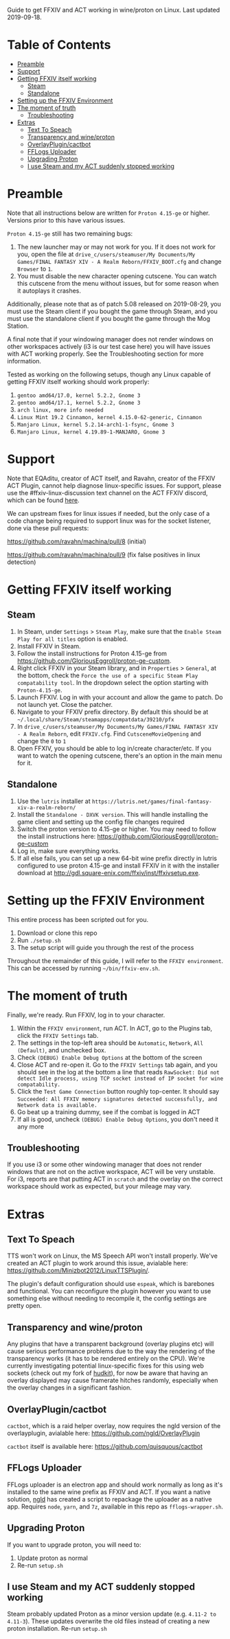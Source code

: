 Guide to get FFXIV and ACT working in wine/proton on Linux. Last updated 2019-09-18.

# Table of Contents

   * [Preamble](#preamble)
   * [Support](#support)
   * [Getting FFXIV itself working](#getting-ffxiv-itself-working)
      * [Steam](#steam)
      * [Standalone](#standalone)
   * [Setting up the FFXIV Environment](#setting-up-the-ffxiv-environment)
   * [The moment of truth](#the-moment-of-truth)
      * [Troubleshooting](#troubleshooting)
   * [Extras](#extras)
      * [Text To Speach](#text-to-speach)
      * [Transparency and wine/proton](#transparency-and-wineproton)
      * [OverlayPlugin/cactbot](#overlayplugincactbot)
      * [FFLogs Uploader](#fflogs-uploader)
      * [Upgrading Proton](#upgrading-proton)
      * [I use Steam and my ACT suddenly stopped working](#i-use-steam-and-my-act-suddenly-stopped-working)

# Preamble

Note that all instructions below are written for `Proton 4.15-ge` or higher. Versions prior to this have various issues.

`Proton 4.15-ge` still has two remaining bugs:

1. The new launcher may or may not work for you. If it does not work for you, open the file at `drive_c/users/steamuser/My Documents/My Games/FINAL FANTASY XIV - A Realm Reborn/FFXIV_BOOT.cfg` and change `Browser` to `1`.
2. You must disable the new character opening cutscene. You can watch this cutscene from the menu without issues, but for some reason when it autoplays it crashes.

Additionally, please note that as of patch 5.08 released on 2019-08-29, you must use the Steam client if you bought the game through Steam, and you must use the standalone client if you bought the game through the Mog Station.

A final note that if your windowing manager does not render windows on other workspaces actively (i3 is our test case here) you will have issues with ACT working properly. See the Troubleshooting section for more information.

Tested as working on the following setups, though any Linux capable of getting FFXIV itself working should work properly:

1. `gentoo amd64/17.0, kernel 5.2.2, Gnome 3`
2. `gentoo amd64/17.1, kernel 5.2.2, Gnome 3`
3. `arch linux, more info needed`
4. `Linux Mint 19.2 Cinnamon, kernel 4.15.0-62-generic, Cinnamon`
5. `Manjaro Linux, kernel 5.2.14-arch1-1-fsync, Gnome 3`
6. `Manjaro Linux, kernel 4.19.89-1-MANJARO, Gnome 3`

# Support

Note that EQAditu, creator of ACT itself, and Ravahn, creator of the FFXIV ACT Plugin, cannot help diagnose linux-specific issues. For support, please use the #ffxiv-linux-discussion text channel on the ACT FFXIV discord, which can be found [here](https://github.com/ravahn/FFXIV_ACT_Plugin).

We can upstream fixes for linux issues if needed, but the only case of a code change being required to support linux was for the socket listener, done via these pull requests:

https://github.com/ravahn/machina/pull/8 (initial)

https://github.com/ravahn/machina/pull/9 (fix false positives in linux detection)

# Getting FFXIV itself working

## Steam

1. In Steam, under `Settings` > `Steam Play`, make sure that the `Enable Steam Play for all titles` option is enabled.
2. Install FFXIV in Steam.
3. Follow the install instructions for Proton 4.15-ge from https://github.com/GloriousEggroll/proton-ge-custom.
4. Right click FFXIV in your Steam library, and in `Properties` > `General`, at the bottom, check the `Force the use of a specific Steam Play compatability tool`. In the dropdown select the option starting with `Proton-4.15-ge`.
5. Launch FFXIV. Log in with your account and allow the game to patch. Do not launch yet. Close the patcher.
6. Navigate to your FFXIV prefix directory. By default this should be at `~/.local/share/Steam/steamapps/compatdata/39210/pfx`
7. In `drive_c/users/steamuser/My Documents/My Games/FINAL FANTASY XIV - A Realm Reborn`, edit `FFXIV.cfg`. Find `CutsceneMovieOpening` and change the `0` to `1`
8. Open FFXIV, you should be able to log in/create character/etc. If you want to watch the opening cutscene, there's an option in the main menu for it.

## Standalone

1. Use the `lutris` installer at `https://lutris.net/games/final-fantasy-xiv-a-realm-reborn/`
2. Install the `Standalone - DXVK version`. This will handle installing the game client and setting up the config file changes required
3. Switch the proton version to 4.15-ge or higher. You may need to follow the install instructions here: https://github.com/GloriousEggroll/proton-ge-custom
4. Log in, make sure everything works.
5. If all else fails, you can set up a new 64-bit wine prefix directly in lutris configured to use proton 4.15-ge and install FFXIV in it with the installer download at <http://gdl.square-enix.com/ffxiv/inst/ffxivsetup.exe>.

# Setting up the FFXIV Environment

This entire process has been scripted out for you.

1. Download or clone this repo
2. Run `./setup.sh`
3. The setup script will guide you through the rest of the process

Throughout the remainder of this guide, I will refer to the `FFXIV environment`. This can be accessed by running `~/bin/ffxiv-env.sh`.

# The moment of truth

Finally, we're ready. Run FFXIV, log in to your character.

1. Within the `FFXIV environment`, run ACT. In ACT, go to the Plugins tab, click the `FFXIV Settings` tab.
2. The settings in the top-left area should be `Automatic`, `Network`, `All (Default)`, and unchecked box.
3. Check `(DEBUG) Enable Debug Options` at the bottom of the screen
4. Close ACT and re-open it. Go to the `FFXIV Settings` tab again, and you should see in the log at the bottom a line that reads `RawSocket: Did not detect Idle process, using TCP socket instead of IP socket for wine compatability.`
5. Click the `Test Game Connection` button roughly top-center. It should say `Succeeded: All FFXIV memory signatures detected successfully, and Network data is available.`
6. Go beat up a training dummy, see if the combat is logged in ACT
7. If all is good, uncheck `(DEBUG) Enable Debug Options`, you don't need it any more

## Troubleshooting

If you use i3 or some other windowing manager that does not render windows that are not on the active workspace, ACT will be very unstable. For i3, reports are that putting ACT in `scratch` and the overlay on the correct workspace should work as expected, but your mileage may vary.

# Extras

## Text To Speach

TTS won't work on Linux, the MS Speech API won't install properly. We've created an ACT plugin to work around this issue, avialable here: <https://github.com/Minizbot2012/LinuxTTSPlugin/>.

The plugin's default configuration should use `espeak`, which is barebones and functional. You can reconfigure the plugin however you want to use something else without needing to recompile it, the config settings are pretty open.

## Transparency and wine/proton

Any plugins that have a transparent background (overlay plugins etc) will cause serious performance problems due to the way the rendering of the transparency works (it has to be rendered entirely on the CPU). We're currently investigating potential linux-specific fixes for this using web sockets (check out my fork of [hudkit](https://github.com/valarnin/hudkit)), for now be aware that having an overlay displayed may cause framerate hitches randomly, especially when the overlay changes in a significant fashion.

## OverlayPlugin/cactbot

`cactbot`, which is a raid helper overlay, now requires the ngld version of the overlayplugin, avialable here: <https://github.com/ngld/OverlayPlugin>

`cactbot` itself is available here: <https://github.com/quisquous/cactbot>

## FFLogs Uploader

FFLogs uploader is an electron app and should work normally as long as it's installed to the same wine prefix as FFXIV and ACT. If you want a native solution, [ngld](https://github.com/ngld) has created a script to repackage the uploader as a native app. Requires `node`, `yarn`, and `7z`, available in this repo as `fflogs-wrapper.sh`.

## Upgrading Proton

If you want to upgrade proton, you will need to:

1. Update proton as normal
2. Re-run `setup.sh`

## I use Steam and my ACT suddenly stopped working

Steam probably updated Proton as a minor version update (e.g. `4.11-2 to 4.11-3`). These updates overwrite the old files instead of creating a new proton installation. Re-run `setup.sh`
